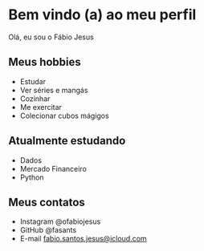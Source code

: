 # Bem vindo (a) ao meu perfil

Olá, eu sou o Fábio Jesus

## Meus hobbies

- Estudar
- Ver séries e mangás
- Cozinhar
- Me exercitar 
- Colecionar cubos mágigos

## Atualmente estudando

- Dados
- Mercado Financeiro
- Python

## Meus contatos

- Instagram @ofabiojesus
- GitHub @fasants
- E-mail fabio.santos.jesus@icloud.com

